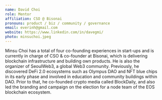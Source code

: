 ```yaml
---
name: David Choi
role: Mentor
affiliation: CSO @ Bisonai
pronouns: product / biz / community / governance
email: everinh@gmail.com
website: https://www.linkedin.com/in/davegmi/
photo: minsuchoi.jpeg
---
```


Minsu Choi has a total of four co-founding experiences in start-ups and is currently in charge of CSO & co-founder at Bisonai, which is delivering blockchain infrastructure and building own products. He is also the organizer of SeoulWeb3, a global Web3 community. Previously, he discovered DeFi 2.0 ecosystems such as Olympus DAO and NFT blue chips in its early phase and involved in education and community buildings within DAO. Prior to that, he co-founded crypto media called BlockDaily, and also led the branding and campaign on the election for a node team of the EOS blockchain ecosystem.
